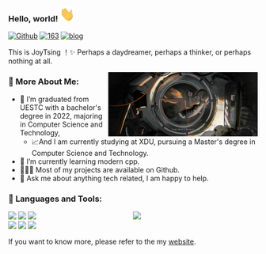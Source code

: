 ### Hello, world! <img src="https://raw.githubusercontent.com/JoyTsing/JoyTsing/master/wave.gif" width="30px" height="30px" />

[![Github](https://img.shields.io/badge/-Github-000?style=flat&logo=Github&logoColor=white)](https://github.com/JoyTsing/)
[![163](https://img.shields.io/badge/-Mail-c14438?style=flat&logo=Gmail&logoColor=white)](mailto:joytsing@163.com)
[![blog](https://img.shields.io/badge/Blog-2D80BF?logo=hexo&logoColor=310A80&link=https%3A%2F%2Fjoytsing.cn)](https://joytsing.cn/)

This is JoyTsing ！✨ Perhaps a daydreamer, perhaps a thinker, or perhaps nothing at all.

<img align="right" alt="img" src="https://raw.githubusercontent.com/JoyTsing/JoyTsing.github.io/master/medias/banner/0.jpg" width="60%" height="auto" />

### 🧐 More About Me:
- 👀 I’m graduated from UESTC with a bachelor's degree in 2022, majoring in Computer Science and Technology,
    - 📈And I am currently studying at XDU, pursuing a Master's degree in Computer Science and Technology.
- 🌱 I’m currently learning modern cpp.
- 👨🏻‍💻 Most of my projects are available on Github.
- 💬 Ask me about anything tech related, I am happy to help.

### 🔨 Languages and Tools:
<p>
<img width="50%" align="right" src="https://github-readme-stats.vercel.app/api?username=JoyTsing&show_icons=true&count_private=true&hide_border=true&theme=city_lights" />
<img width="10%" src="https://simpleicons.org/icons/ubuntu.svg">
<img width="10%" src="https://simpleicons.org/icons/cplusplus.svg">
<img width="10%" src="https://simpleicons.org/icons/docker.svg">
<br />
<img width="10%" src="https://simpleicons.org/icons/git.svg">
<img width="10%" src="https://simpleicons.org/icons/redis.svg">
<img width="10%" src="https://simpleicons.org/icons/mysql.svg">
</p>

If you want to know more, please refer to the my [website](https://joytsing.cn).
